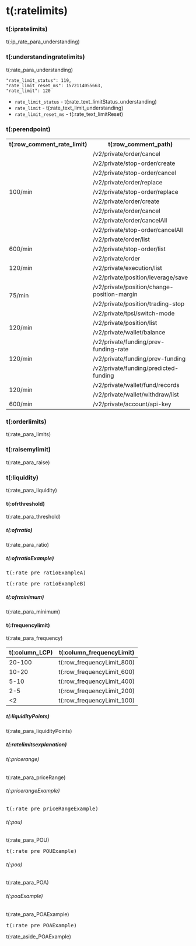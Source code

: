 # t(:ratelimits)
### t(:ipratelimits)
t(:ip_rate_para_understanding)

### t(:understandingratelimits)
t(:rate_para_understanding)

```
"rate_limit_status": 119,
"rate_limit_reset_ms": 1572114055663,
"rate_limit": 120
```

* `rate_limit_status` - t(:rate_text_limitStatus_understanding)
* `rate_limit` - t(:rate_text_limit_understanding)
* `rate_limit_reset_ms` - t(:rate_text_limitReset)


### t(:perendpoint)
<table class="custom_table">
  <tr>
    <th>t(:row_comment_rate_limit)</th>
    <th>t(:row_comment_path)</th>
    <th>t(:row_comment_consume)</th>
  </tr>
  <tr>
    <td rowspan="10">100/min</td>  
  </tr>
  <tr><td>/v2/private/order/cancel       </td><td>1 / request</td></tr>
  <tr><td>/v2/private/stop-order/create  </td><td>1 / request</td></tr>
  <tr><td>/v2/private/stop-order/cancel  </td><td>1 / request</td></tr>
  <tr><td>/v2/private/order/replace      </td><td>1 / request</td></tr>
  <tr><td>/v2/private/stop-order/replace </td><td>1 / request</td></tr>
  <tr><td>/v2/private/order/create     </td><td>1 / request</td></tr>
  <tr><td>/v2/private/order/cancel     </td><td>1 / request</td></tr>
  <tr><td>/v2/private/order/cancelAll  </td><td>10 / request</td></tr>
  <tr><td>/v2/private/stop-order/cancelAll </td><td>10 / request</td></tr>
  <tr>
    <td rowspan="3">600/min</td>
    <td>/v2/private/order/list </td>
    <td>1 / request</td>
  </tr>
  <tr><td>/v2/private/stop-order/list </td><td>1 / request</td></tr>
  <tr><td>/v2/private/order </td><td>1 / request</td></tr>
  <tr>
    <td>120/min</td>
    <td>/v2/private/execution/list</td>
    <td>1 / request</td>
  </tr>
  <tr>
    <td rowspan="4">75/min</td>
    <td>/v2/private/position/leverage/save </td>
    <td>1 / request</td>
  </tr>
  <tr><td>/v2/private/position/change-position-margin</td><td>1 / request</td></tr>
  <tr><td>/v2/private/position/trading-stop</td><td>1 / request</td></tr>
  <tr><td>/v2/private/tpsl/switch-mode</td><td>1 / request</td></tr>
  <tr>
    <td rowspan="3">120/min</td>
  </tr>
  <tr><td>/v2/private/position/list</td><td>1 / request</td></tr>
    <tr><td>/v2/private/wallet/balance</td><td>1 / request</td></tr>
  <tr>
    <td rowspan="4">120/min</td>
    <tr><td>/v2/private/funding/prev-funding-rate</td>
    <td>1 / request</td>
  </tr>
  <tr><td>/v2/private/funding/prev-funding</td><td>1 / request</td></tr>
  <tr><td>/v2/private/funding/predicted-funding</td><td>1 / request</td></tr>
  <tr>
    <td rowspan="3">120/min</td>
    <tr><td>/v2/private/wallet/fund/records</td>
    <td>1 / request</td>
  </tr>
<tr><td>/v2/private/wallet/withdraw/list</td><td>1 / request</td></tr>
<tr>
    <td rowspan="2">600/min</td>
    <tr><td>/v2/private/account/api-key</td>
    <td>1 / request</td>
  </tr>
</table>

### t(:orderlimits)
t(:rate_para_limits)

### t(:raisemylimit)
t(:rate_para_raise)

### t(:liquidity)
t(:rate_para_liquidity)

#### t(:ofrthreshold)
t(:rate_para_threshold)

##### t(:ofrratio)
t(:rate_para_ratio)

##### t(:ofrratioExample)


<pre class="center-column-nonindent">
t(:rate_pre_ratioExampleA)
</pre>

<pre class="center-column-nonindent">
t(:rate_pre_ratioExampleB)
</pre>


##### t(:ofrminimum)
t(:rate_para_minimum)


#### t(:frequencylimit)
t(:rate_para_frequency)


| t(:column_LCP) | t(:column_frequencyLimit) |
|  ----    | ----  |
| 20-100  | t(:row_frequencyLimit_800) |
| 10-20   | t(:row_frequencyLimit_600) |
| 5-10    | t(:row_frequencyLimit_400) |
| 2-5     | t(:row_frequencyLimit_200) |
| <2      | t(:row_frequencyLimit_100) |

##### t(:liquidityPoints)
t(:rate_para_liquidityPoints)

##### t(:ratelimitsexplanation)
###### t(:pricerange)
t(:rate_para_priceRange)

###### t(:pricerangeExample)
<pre class="center-column-nonindent">
t(:rate_pre_priceRangeExample)
</pre>


###### t(:pou)
t(:rate_para_POU)

<pre class="center-column-nonindent">
t(:rate_pre_POUExample)
</pre>


###### t(:poa)
t(:rate_para_POA)

###### t(:poaExample)
t(:rate_para_POAExample)

<pre class="center-column-nonindent">
t(:rate_pre_POAExample)
</pre>

<aside class="notice">
t(:rate_aside_POAExample)
</aside>
